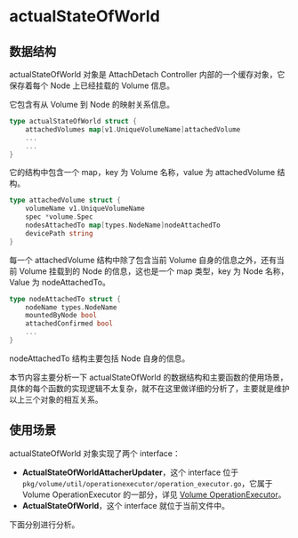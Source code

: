 # actualStateOfWorld #

## 数据结构 ##

actualStateOfWorld 对象是 AttachDetach Controller 内部的一个缓存对象，它保存着每个 Node 上已经挂载的 Volume 信息。

它包含有从 Volume 到 Node 的映射关系信息。

``` go
type actualStateOfWorld struct {
	attachedVolumes map[v1.UniqueVolumeName]attachedVolume
    ...
    ...
}
```

它的结构中包含一个 map，key 为 Volume 名称，value 为 attachedVolume 结构。

``` GO
type attachedVolume struct {
	volumeName v1.UniqueVolumeName
	spec *volume.Spec
	nodesAttachedTo map[types.NodeName]nodeAttachedTo
	devicePath string
}
```

每一个 attachedVolume 结构中除了包含当前 Volume 自身的信息之外，还有当前 Volume 挂载到的 Node 的信息，这也是一个 map 类型，key 为 Node 名称，Value 为 nodeAttachedTo。

``` go
type nodeAttachedTo struct {
	nodeName types.NodeName
	mountedByNode bool
	attachedConfirmed bool
    ...
}
```

nodeAttachedTo 结构主要包括 Node 自身的信息。

本节内容主要分析一下 actualStateOfWorld 的数据结构和主要函数的使用场景，具体的每个函数的实现逻辑不太复杂，就不在这里做详细的分析了，主要就是维护以上三个对象的相互关系。

## 使用场景 ##

actualStateOfWorld 对象实现了两个 interface：

- **ActualStateOfWorldAttacherUpdater**，这个 interface 位于 `pkg/volume/util/operationexecutor/operation_executor.go`，它属于 Volume OperationExecutor 的一部分，详见 [Volume OperationExecutor](../../../volume/operationexecutor.md)。
- **ActualStateOfWorld**，这个 interface 就位于当前文件中。

下面分别进行分析。

